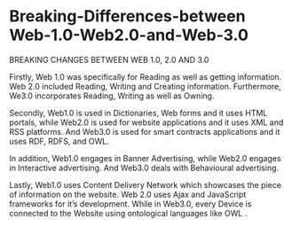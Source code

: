# Breaking-Differences-between Web-1.0-Web2.0-and-Web-3.0

BREAKING CHANGES BETWEEN WEB 1.0, 2.0 AND 3.0

Firstly, Web 1.0 was specifically for Reading as well as getting information.  Web 2.0 included Reading, Writing and Creating information.  Furthermore, We3.0  incorporates Reading, Writing  as well as Owning.

Secondly,  Web1.0 is used in Dictionaries, Web forms and it uses  HTML  portals, while Web2.0  is used for website applications and it uses XML and RSS platforms. And Web3.0 is used for smart  contracts applications and it uses RDF, RDFS, and OWL.

In addition, Web1.0 engages in Banner Advertising, while Web2.0 engages in Interactive advertising. And Web3.0  deals with Behavioural advertising.

Lastly, Web1.0  uses Content Delivery Network which showcases the piece of information on the website. Web 2.0 uses Ajax and JavaScript frameworks for it’s development. While in Web3.0, every Device is connected to the Website using ontological languages like OWL .


 


